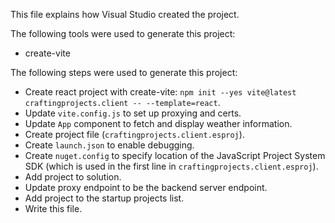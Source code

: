 This file explains how Visual Studio created the project.

The following tools were used to generate this project:
- create-vite

The following steps were used to generate this project:
- Create react project with create-vite: `npm init --yes vite@latest craftingprojects.client -- --template=react`.
- Update `vite.config.js` to set up proxying and certs.
- Update `App` component to fetch and display weather information.
- Create project file (`craftingprojects.client.esproj`).
- Create `launch.json` to enable debugging.
- Create `nuget.config` to specify location of the JavaScript Project System SDK (which is used in the first line in `craftingprojects.client.esproj`).
- Add project to solution.
- Update proxy endpoint to be the backend server endpoint.
- Add project to the startup projects list.
- Write this file.
